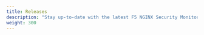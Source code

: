 ```yaml
---
title: Releases
description: "Stay up-to-date with the latest F5 NGINX Security Monitoring releases."
weight: 300
---
```


